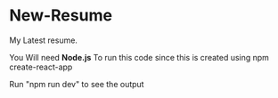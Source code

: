 # New-Resume
My Latest resume.

You Will need **Node.js** To run this code
since this is created using npm create-react-app

Run "npm run dev" to see the output